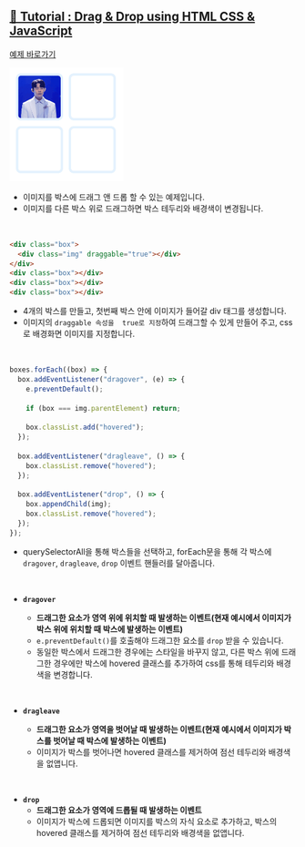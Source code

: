 ## [📙 Tutorial : Drag & Drop using HTML CSS & JavaScript](https://youtu.be/vJn5_SytV_U)

<a href="https://rigood.github.io/TIL-js/dragndrop/dragndrop1/dragndrop.html" target="_blank">예제 바로가기</a>

<img src="preview.gif" width="200" />

- 이미지를 박스에 드래그 앤 드롭 할 수 있는 예제입니다.
- 이미지를 다른 박스 위로 드래그하면 박스 테두리와 배경색이 변경됩니다.

<br>

```html
<div class="box">
  <div class="img" draggable="true"></div>
</div>
<div class="box"></div>
<div class="box"></div>
<div class="box"></div>
```

- 4개의 박스를 만들고, 첫번째 박스 안에 이미지가 들어갈 div 태그를 생성합니다.
- 이미지의 `draggable 속성을  true로 지정`하여 드래그할 수 있게 만들어 주고, css로 배경화면 이미지를 지정합니다.

<br>

```javascript
boxes.forEach((box) => {
  box.addEventListener("dragover", (e) => {
    e.preventDefault();

    if (box === img.parentElement) return;

    box.classList.add("hovered");
  });

  box.addEventListener("dragleave", () => {
    box.classList.remove("hovered");
  });

  box.addEventListener("drop", () => {
    box.appendChild(img);
    box.classList.remove("hovered");
  });
});
```

- querySelectorAll을 통해 박스들을 선택하고, forEach문을 통해 각 박스에 `dragover`, `dragleave`, `drop` 이벤트 핸들러를 달아줍니다.

<br>

- **`dragover`**

  - **드래그한 요소가 영역 위에 위치할 때 발생하는 이벤트(현재 예시에서 이미지가 박스 위에 위치할 때 박스에 발생하는 이벤트)**
  - `e.preventDefault()`를 호출해야 드래그한 요소를 `drop` 받을 수 있습니다.
  - 동일한 박스에서 드래그한 경우에는 스타일을 바꾸지 않고, 다른 박스 위에 드래그한 경우에만 박스에 hovered 클래스를 추가하여 css를 통해 테두리와 배경색을 변경합니다.

<br>

- **`dragleave`**

  - **드래그한 요소가 영역을 벗어날 때 발생하는 이벤트(현재 예시에서 이미지가 박스를 벗어날 때 박스에 발생하는 이벤트)**
  - 이미지가 박스를 벗어나면 hovered 클래스를 제거하여 점선 테두리와 배경색을 없앱니다.

<br>

- **`drop`**
  - **드래그한 요소가 영역에 드롭될 때 발생하는 이벤트**
  - 이미지가 박스에 드롭되면 이미지를 박스의 자식 요소로 추가하고, 박스의 hovered 클래스를 제거하여 점선 테두리와 배경색을 없앱니다.

<br>
